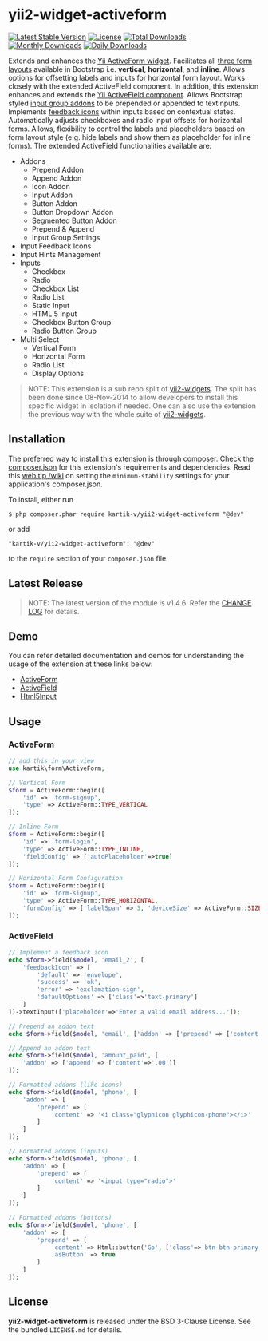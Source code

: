 yii2-widget-activeform
======================

[![Latest Stable Version](https://img.shields.io/packagist/v/kartik-v/yii2-widget-activeform.svg)](https://packagist.org/packages/kartik-v/yii2-widget-activeform)
[![License](https://poser.pugx.org/kartik-v/yii2-widget-activeform/license)](https://packagist.org/packages/kartik-v/yii2-widget-activeform)
[![Total Downloads](https://poser.pugx.org/kartik-v/yii2-widget-activeform/downloads)](https://packagist.org/packages/kartik-v/yii2-widget-activeform)
[![Monthly Downloads](https://poser.pugx.org/kartik-v/yii2-widget-activeform/d/monthly)](https://packagist.org/packages/kartik-v/yii2-widget-activeform)
[![Daily Downloads](https://poser.pugx.org/kartik-v/yii2-widget-activeform/d/daily)](https://packagist.org/packages/kartik-v/yii2-widget-activeform)

Extends and enhances the [Yii ActiveForm widget](https://github.com/yiisoft/yii2/blob/master/framework/widgets/ActiveForm.php). Facilitates all [three form layouts](http://getbootstrap.com/css/#forms-example) available in Bootstrap i.e. __vertical__, __horizontal__, and __inline__. Allows options for offsetting labels and inputs for horizontal form layout. Works closely with the extended ActiveField component. In addition, this extension enhances and extends the [Yii ActiveField component](https://github.com/yiisoft/yii2/blob/master/framework/widgets/ActiveField.php). Allows Bootstrap styled [input group addons](http://getbootstrap.com/components/#input-groups-basic) to be prepended or appended to textInputs. Implements [feedback icons](http://getbootstrap.com/css/#with-optional-icons) within inputs based on contextual states. Automatically adjusts checkboxes and radio input offsets for horizontal forms. Allows, flexibility to control the labels and placeholders based on form layout style (e.g. hide labels and show them as placeholder for inline forms). The extended ActiveField functionalities available are:

- Addons
    * Prepend Addon
    * Append Addon
    * Icon Addon
    * Input Addon
    * Button Addon
    * Button Dropdown Addon
    * Segmented Button Addon
    * Prepend & Append
    * Input Group Settings
- Input Feedback Icons
- Input Hints Management
- Inputs
    * Checkbox
    * Radio
    * Checkbox List
    * Radio List
    * Static Input
    * HTML 5 Input
    * Checkbox Button Group
    * Radio Button Group  
- Multi Select
    * Vertical Form
    * Horizontal Form
    * Radio List
    * Display Options
    
> NOTE: This extension is a sub repo split of [yii2-widgets](https://github.com/kartik-v/yii2-widgets). The split has been done since 08-Nov-2014 to allow developers to install this specific widget in isolation if needed. One can also use the extension the previous way with the whole suite of [yii2-widgets](http://demos.krajee.com/widgets).

## Installation

The preferred way to install this extension is through [composer](http://getcomposer.org/download/). Check the [composer.json](https://github.com/kartik-v/yii2-widget-activeform/blob/master/composer.json) for this extension's requirements and dependencies. Read this [web tip /wiki](http://webtips.krajee.com/setting-composer-minimum-stability-application/) on setting the `minimum-stability` settings for your application's composer.json.

To install, either run

```
$ php composer.phar require kartik-v/yii2-widget-activeform "@dev"
```

or add

```
"kartik-v/yii2-widget-activeform": "@dev"
```

to the ```require``` section of your `composer.json` file.

## Latest Release

> NOTE: The latest version of the module is v1.4.6. Refer the [CHANGE LOG](https://github.com/kartik-v/yii2-widget-activeform/blob/master/CHANGE.md) for details.

## Demo

You can refer detailed documentation and demos for understanding the usage of the extension at these links below:

- [ActiveForm](http://demos.krajee.com/widget-details/active-form) 
- [ActiveField](http://demos.krajee.com/widget-details/active-field) 
- [Html5Input](http://demos.krajee.com/html5-demo) 

## Usage

### ActiveForm

```php
// add this in your view
use kartik\form\ActiveForm;

// Vertical Form
$form = ActiveForm::begin([
    'id' => 'form-signup',
    'type' => ActiveForm::TYPE_VERTICAL
]);

// Inline Form
$form = ActiveForm::begin([
    'id' => 'form-login', 
    'type' => ActiveForm::TYPE_INLINE,
    'fieldConfig' => ['autoPlaceholder'=>true]
]);

// Horizontal Form Configuration
$form = ActiveForm::begin([
    'id' => 'form-signup', 
    'type' => ActiveForm::TYPE_HORIZONTAL,
    'formConfig' => ['labelSpan' => 3, 'deviceSize' => ActiveForm::SIZE_SMALL]
]);
```

### ActiveField
```php
// Implement a feedback icon
echo $form->field($model, 'email_2', [
    'feedbackIcon' => [
        'default' => 'envelope',
        'success' => 'ok',
        'error' => 'exclamation-sign',
        'defaultOptions' => ['class'=>'text-primary']
    ]
])->textInput(['placeholder'=>'Enter a valid email address...']);

// Prepend an addon text
echo $form->field($model, 'email', ['addon' => ['prepend' => ['content'=>'@']]]);

// Append an addon text
echo $form->field($model, 'amount_paid', [
    'addon' => ['append' => ['content'=>'.00']]
]);

// Formatted addons (like icons)
echo $form->field($model, 'phone', [
    'addon' => [
        'prepend' => [
            'content' => '<i class="glyphicon glyphicon-phone"></i>'
        ]
    ]
]);

// Formatted addons (inputs)
echo $form->field($model, 'phone', [
    'addon' => [
        'prepend' => [
            'content' => '<input type="radio">'
        ]
    ]
]);

// Formatted addons (buttons)
echo $form->field($model, 'phone', [
    'addon' => [
        'prepend' => [
            'content' => Html::button('Go', ['class'=>'btn btn-primary']),
            'asButton' => true
        ]
    ]
]);
```

## License

**yii2-widget-activeform** is released under the BSD 3-Clause License. See the bundled `LICENSE.md` for details.
